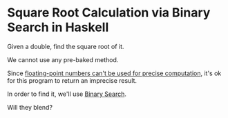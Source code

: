 # Square Root Calculation via Binary Search in Haskell
Given a double, find the square root of it. 

We cannot use any pre-baked method.

Since [floating-point numbers can't be used for precise computation](https://stackoverflow.com/questions/24466987/loss-of-precision-sqrt-haskell),
it's ok for this program to return an imprecise result.

In order to find it, we'll use [Binary Search](https://en.wikipedia.org/wiki/Binary_search_algorithm).

Will they blend?
